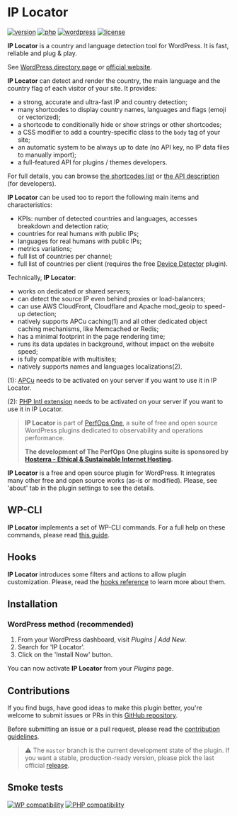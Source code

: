 # IP Locator
[![version](https://badgen.net/github/release/Pierre-Lannoy/wp-ip-locator/)](https://wordpress.org/plugins/ip-locator/)
[![php](https://badgen.net/badge/php/7.1+/green)](https://wordpress.org/plugins/ip-locator/)
[![wordpress](https://badgen.net/badge/wordpress/5.0+/green)](https://wordpress.org/plugins/ip-locator/)
[![license](https://badgen.net/github/license/Pierre-Lannoy/wp-ip-locator/)](/license.txt)

__IP Locator__ is a country and language detection tool for WordPress. It is fast, reliable and plug & play.

See [WordPress directory page](https://wordpress.org/plugins/ip-locator/) or [official website](https://perfops.one/ip-locator).

__IP Locator__ can detect and render the country, the main language and the country flag of each visitor of your site. It provides:

* a strong, accurate and ultra-fast IP and country detection;
* many shortcodes to display country names, languages and flags (emoji or vectorized);
* a shortcode to conditionally hide or show strings or other shortcodes;
* a CSS modifier to add a country-specific class to the `body` tag of your site;
* an automatic system to be always up to date (no API key, no IP data files to manually import);
* a full-featured API for plugins / themes developers.

For full details, you can browse [the shortcodes list](https://github.com/Pierre-Lannoy/wp-ip-locator/blob/master/SHORTCODES.md) or [the API description](https://github.com/Pierre-Lannoy/wp-ip-locator/blob/master/DEVELOPER.md) (for developers).

__IP Locator__ can be used too to report the following main items and characteristics:

* KPIs: number of detected countries and languages, accesses breakdown and detection ratio;
* countries for real humans with public IPs;
* languages for real humans with public IPs;
* metrics variations;
* full list of countries per channel;
* full list of countries per client (requires the free [Device Detector](https://wordpress.org/plugins/device-detector/) plugin).

Technically, __IP Locator__:

* works on dedicated or shared servers;
* can detect the source IP even behind proxies or load-balancers;
* can use AWS CloudFront, Cloudflare and Apache mod_geoip to speed-up detection;
* natively supports APCu caching(1) and all other dedicated object caching mechanisms, like Memcached or Redis;
* has a minimal footprint in the page rendering time;
* runs its data updates in background, without impact on the website speed;
* is fully compatible with multisites;
* natively supports names and languages localizations(2).

(1): [APCu](https://www.php.net/manual/en/intro.apcu.php) needs to be activated on your server if you want to use it in IP Locator.

(2): [PHP Intl extension](https://www.php.net/manual/en/intro.intl.php) needs to be activated on your server if you want to use it in IP Locator.

> __IP Locator__ is part of [PerfOps One](https://perfops.one/), a suite of free and open source WordPress plugins dedicated to observability and operations performance.
> 
> __The development of The PerfOps One plugins suite is sponsored by [Hosterra - Ethical & Sustainable Internet Hosting](https://hosterra.eu/).__

__IP Locator__ is a free and open source plugin for WordPress. It integrates many other free and open source works (as-is or modified). Please, see 'about' tab in the plugin settings to see the details.

## WP-CLI

__IP Locator__ implements a set of WP-CLI commands. For a full help on these commands, please read [this guide](WP-CLI.md).

## Hooks

__IP Locator__ introduces some filters and actions to allow plugin customization. Please, read the [hooks reference](HOOKS.md) to learn more about them.

## Installation

### WordPress method (recommended)

1. From your WordPress dashboard, visit _Plugins | Add New_.
2. Search for 'IP Locator'.
3. Click on the 'Install Now' button.

You can now activate __IP Locator__ from your _Plugins_ page.
 
## Contributions

If you find bugs, have good ideas to make this plugin better, you're welcome to submit issues or PRs in this [GitHub repository](https://github.com/Pierre-Lannoy/wp-ip-locator).

Before submitting an issue or a pull request, please read the [contribution guidelines](CONTRIBUTING.md).

> ⚠️ The `master` branch is the current development state of the plugin. If you want a stable, production-ready version, please pick the last official [release](https://github.com/Pierre-Lannoy/wp-ip-locator/releases).

## Smoke tests
[![WP compatibility](https://plugintests.com/plugins/ip-locator/wp-badge.svg)](https://plugintests.com/plugins/ip-locator/latest)
[![PHP compatibility](https://plugintests.com/plugins/ip-locator/php-badge.svg)](https://plugintests.com/plugins/ip-locator/latest)